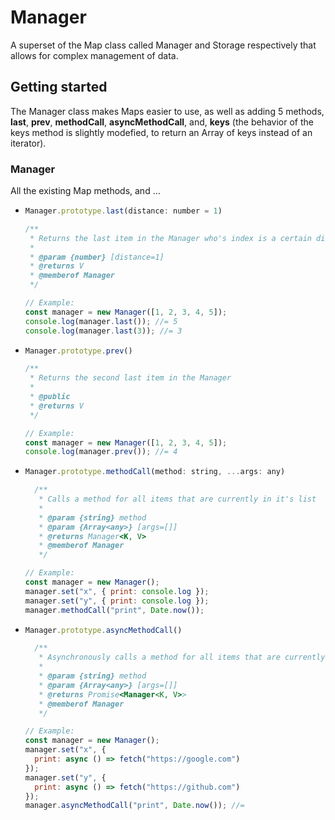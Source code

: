 # Manager
A superset of the Map class called Manager and Storage respectively that allows for complex management of data.


## Getting started
The Manager class makes Maps easier to use, as well as adding 5 methods, **last**, **prev**, **methodCall**, **asyncMethodCall**, and, **keys** (the behavior of the keys method is slightly modefied, to return an Array of keys instead of an iterator).

### Manager
All the existing Map methods, and ...

* ```js
  Manager.prototype.last(distance: number = 1)

  /**
   * Returns the last item in the Manager who's index is a certain distance from the last item in the Manager
   *
   * @param {number} [distance=1]
   * @returns V
   * @memberof Manager
   */

  // Example:
  const manager = new Manager([1, 2, 3, 4, 5]);
  console.log(manager.last()); //= 5
  console.log(manager.last(3)); //= 3
  ```


* ```js
  Manager.prototype.prev()

  /**
   * Returns the second last item in the Manager
   *
   * @public
   * @returns V
   */

  // Example:
  const manager = new Manager([1, 2, 3, 4, 5]);
  console.log(manager.prev()); //= 4
  ```


* ```js
  Manager.prototype.methodCall(method: string, ...args: any)
  
	/**
	 * Calls a method for all items that are currently in it's list
	 *
	 * @param {string} method
	 * @param {Array<any>} [args=[]]
	 * @returns Manager<K, V>
	 * @memberof Manager
	 */

  // Example:
  const manager = new Manager();
  manager.set("x", { print: console.log });
  manager.set("y", { print: console.log });
  manager.methodCall("print", Date.now());
  ```



* ```js
  Manager.prototype.asyncMethodCall()

	/**
	 * Asynchronously calls a method for all items that are currently in it's list, similar to methodCall
	 *
	 * @param {string} method
	 * @param {Array<any>} [args=[]]
	 * @returns Promise<Manager<K, V>>
	 * @memberof Manager
	 */

  // Example:
  const manager = new Manager();
  manager.set("x", { 
    print: async () => fetch("https://google.com")
  });
  manager.set("y", { 
    print: async () => fetch("https://github.com")
  });
  manager.asyncMethodCall("print", Date.now()); //=
  ```
